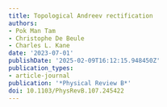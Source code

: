 ```yaml
---
title: Topological Andreev rectification
authors:
- Pok Man Tam
- Christophe De Beule
- Charles L. Kane
date: '2023-07-01'
publishDate: '2025-02-09T16:12:15.948450Z'
publication_types:
- article-journal
publication: '*Physical Review B*'
doi: 10.1103/PhysRevB.107.245422
---
```

